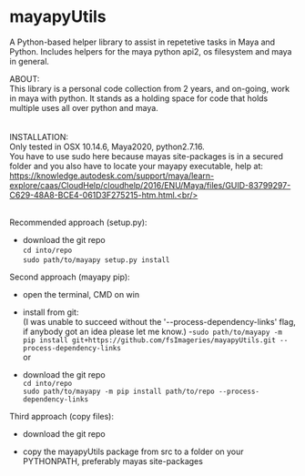# mayapyUtils
A Python-based helper library to assist in repetetive tasks in Maya and Python.
Includes helpers for the maya python api2, os filesystem and maya in general.


ABOUT:<br/>
  This library is a personal code collection from 2 years, and on-going, work in maya with python.
  It stands as a holding space for code that holds multiple uses all over python and maya.
<br/>
<br/>
<br/>
INSTALLATION:<br/>
Only tested in OSX 10.14.6, Maya2020, python2.7.16.<br/>
You have to use sudo here because mayas site-packages is in a secured folder and
you also have to locate your mayapy executable, help at: https://knowledge.autodesk.com/support/maya/learn-explore/caas/CloudHelp/cloudhelp/2016/ENU/Maya/files/GUID-83799297-C629-48A8-BCE4-061D3F275215-htm.html.<br/>


<br/>Recommended approach (setup.py):

  - download the git repo<br/>
    `cd into/repo`<br/>
    `sudo path/to/mayapy setup.py install`<br/>
    
  Second approach (mayapy pip):
  
  - open the terminal, CMD on win
  
  - install from git:<br/>
    (I was unable to succeed without the '--process-dependency-links' flag, if anybody got an idea please let me know.)
    -`sudo path/to/mayapy -m pip install git+https://github.com/fsImageries/mayapyUtils.git --process-dependency-links`
    <br/>or<br/>
  - download the git repo<br/>
      `cd into/repo`<br/>
      `sudo path/to/mayapy -m pip install path/to/repo --process-dependency-links`<br/>
  
  Third approach (copy files):<br/>
  
  - download the git repo
  
  - copy the mayapyUtils package from src to a folder on your PYTHONPATH, preferably mayas site-packages
